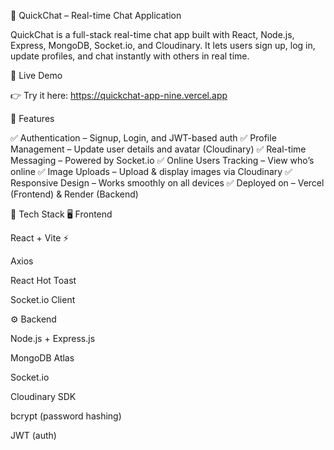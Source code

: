 💬 QuickChat – Real-time Chat Application

QuickChat is a full-stack real-time chat app built with
React, Node.js, Express, MongoDB, Socket.io, and Cloudinary.
It lets users sign up, log in, update profiles, and chat instantly with others in real time.

🔗 Live Demo

👉 Try it here: https://quickchat-app-nine.vercel.app

🚀 Features

✅ Authentication – Signup, Login, and JWT-based auth
✅ Profile Management – Update user details and avatar (Cloudinary)
✅ Real-time Messaging – Powered by Socket.io
✅ Online Users Tracking – View who’s online
✅ Image Uploads – Upload & display images via Cloudinary
✅ Responsive Design – Works smoothly on all devices
✅ Deployed on – Vercel (Frontend) & Render (Backend)

🧠 Tech Stack
🖥️ Frontend

React + Vite ⚡

Axios

React Hot Toast

Socket.io Client

⚙️ Backend

Node.js + Express.js

MongoDB Atlas

Socket.io

Cloudinary SDK

bcrypt (password hashing)

JWT (auth)
